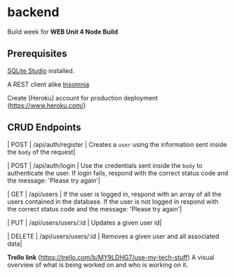 # backend

Build week for **WEB Unit 4 Node Build** 

## Prerequisites
 [SQLite Studio](https://sqlitestudio.pl/index.rvt?act=download) installed.

A REST client alike [Insomnia](https://insomnia.rest/download/)

Create [Heroku] account for production deployment (https://www.heroku.com/)




## CRUD Endpoints

| POST | /api/auth/register | Creates a `user` using the information sent inside the `body` of the request|

| POST | /api/auth/login | Use the credentials sent inside the `body` to authenticate the user. If login fails, respond with the correct status code and the message: 'Please try again'|

| GET | /api/users | If the user is logged in, respond with an array of all the users contained in the database. If the user is not logged in respond with the correct status code and the message: 'Please try again'|

| PUT | /api/users/users/:id | Updates a given user id|

| DELETE | /api/users/users/:id | Removes a given user and all associated data|


**Trello link**
(https://trello.com/b/MY9LDHG7/use-my-tech-stuff)  A visual overview of what is being worked on and who is working on it.




